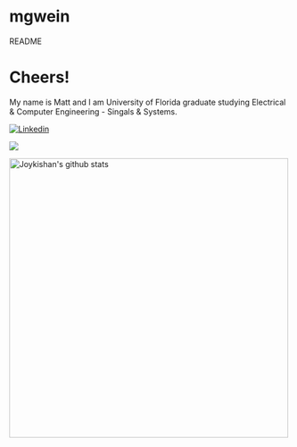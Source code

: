 # mgwein
 README

<!-- Greeting -->
# Cheers!

<!--Introduction -->
My name is Matt and I am University of Florida graduate studying Electrical & Computer Engineering - Singals & Systems.
<br>

<!-- Your badges -->
[![Linkedin](https://img.shields.io/badge/-Matt%20W-blue?style=flat&logo=Linkedin&logoColor=white)](https://www.linkedin.com/in/mgwein/)

<!-- Profile View Count -->
![](https://komarev.com/ghpvc/?username=mgwein&style=flat)

<p> <!-- GitHub README Stats -->
  <a href="https://github.com/mgwein?tab=repositories">
    <img width="500" height="auto" align="left" alt="Joykishan's github stats" 
         src="https://github-readme-stats.vercel.app/api?username=mgwein&show_icons=true&theme=algolia&count_private=true" />
   <!-- <img width="30%" height="auto" align="right" alt="Joykishan's github stats" 
         src="https://github-readme-stats.vercel.app/api/top-langs/?username=mgwein&layout=compact" />